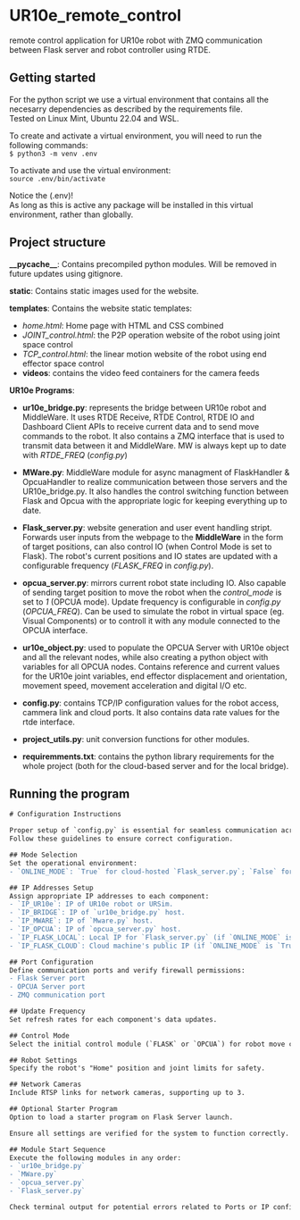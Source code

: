 # UR10e_remote_control

remote control application for UR10e robot with ZMQ communication between Flask server and robot controller using RTDE.

## Getting started
For the python script we use a virtual environment that contains all the necesarry dependencies as described by the requirements file.  
Tested on Linux Mint, Ubuntu 22.04 and WSL.

To create and activate a virtual environment, you will need to run the following commands:  
`$ python3 -m venv .env`

To activate and use the virtual environment:  
`source .env/bin/activate`

Notice the (.env)!    
As long as this is active any package will be installed in this virtual environment, rather than globally. 

## Project structure

**\_\_pycache\_\_**: Contains precompiled python modules. Will be removed in future updates using gitignore.

**static**: Contains static images used for the website.


**templates**: Contains the website static templates:
* *home.html*: Home page with HTML and CSS combined 
* *JOINT_control.html*: the P2P operation website of the robot using joint space control 
* *TCP_control.html*: the linear motion website of the robot using end effector space control
* **videos**: contains the video feed containers for the camera feeds
  
**UR10e Programs**:

* **ur10e_bridge.py**: represents the bridge between UR10e robot and MiddleWare. It uses RTDE Receive, RTDE Control, RTDE IO and Dashboard Client APIs to receive current data and to send move commands to the robot. It also contains a ZMQ interface that is used to transmit data between it and MiddleWare. MW is always kept up to date with *RTDE_FREQ* (*config.py*)

* **MWare.py**: MiddleWare module for async managment of FlaskHandler & OpcuaHandler to realize communication between those servers and the UR10e_bridge.py. It also handles the control switching function between Flask and Opcua with the appropriate logic for keeping everything up to date.

* **Flask_server.py**: website generation and user event handling stript. Forwards user inputs from the webpage to the **MiddleWare** in the form of target positions, can also control IO (when Control Mode is set to Flask). The robot's current positions and IO states are updated with a configurable frequency (*FLASK_FREQ* in *config.py*).

* **opcua_server.py**: mirrors current robot state including IO. Also capable of sending target position to move the robot when the *control_mode* is set to *1* (OPCUA mode). Update frequency is configurable in *config.py* (*OPCUA_FREQ*). Can be used to simulate the robot in virtual space (eg. Visual Components) or to controll it with any module connected to the OPCUA interface.

* **ur10e_object.py**: used to populate the OPCUA Server with UR10e object and all the relevant nodes, while also creating a python object with variables for all OPCUA nodes. Contains reference and current values for the UR10e joint variables, end effector displacement and orientation, movement speed, movement acceleration and digital I/O etc.

* **config.py**: contains TCP/IP configuration values for the robot access, cammera link and cloud ports. It also contains data rate values for the rtde interface.

* **project_utils.py**: unit conversion functions for other modules.

* **requiremments.txt**: contains the python library requirements for the whole project (both for the cloud-based server and for the local bridge).

## Running the program

```diff
# Configuration Instructions

Proper setup of `config.py` is essential for seamless communication across the system components.
Follow these guidelines to ensure correct configuration.

## Mode Selection
Set the operational environment:
- `ONLINE_MODE`: `True` for cloud-hosted `Flask_server.py`; `False` for local network operation.

## IP Addresses Setup
Assign appropriate IP addresses to each component:
- `IP_UR10e`: IP of UR10e robot or URSim.
- `IP_BRIDGE`: IP of `ur10e_bridge.py` host.
- `IP_MWARE`: IP of `Mware.py` host.
- `IP_OPCUA`: IP of `opcua_server.py` host.
- `IP_FLASK_LOCAL`: Local IP for `Flask_server.py` (if `ONLINE_MODE` is `False`).
- `IP_FLASK_CLOUD`: Cloud machine's public IP (if `ONLINE_MODE` is `True`).

## Port Configuration
Define communication ports and verify firewall permissions:
- Flask Server port
- OPCUA Server port
- ZMQ communication port

## Update Frequency
Set refresh rates for each component's data updates.

## Control Mode
Select the initial control module (`FLASK` or `OPCUA`) for robot move commands.

## Robot Settings
Specify the robot's "Home" position and joint limits for safety.

## Network Cameras
Include RTSP links for network cameras, supporting up to 3.

## Optional Starter Program
Option to load a starter program on Flask Server launch.

Ensure all settings are verified for the system to function correctly.

## Module Start Sequence
Execute the following modules in any order:
- `ur10e_bridge.py`
- `MWare.py`
- `opcua_server.py`
- `Flask_server.py`

Check terminal output for potential errors related to Ports or IP configurations.

```

